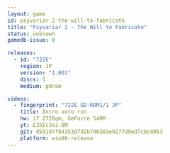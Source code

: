 ```yaml
---
layout: game
id: psyvariar-2-the-will-to-fabricate
title: "Psyvariar 2 - The Will to Fabricate"
status: unknown
gamedb-issue: 0

releases:
  - id: "722E"
    region: JP
    version: "1.001"
    discs: 1
    medium: gdrom

videos:
  - fingerprint: "722E GD-ROM1/1 JP"
    title: Intro auto run
    hw: i7 2720qm, GeForce 540M
    yt: E35EcJei-BM
    git: d59197f84353d7d2b746383e9277d9ed7c8c4053
    platform: win86-release
---
```

